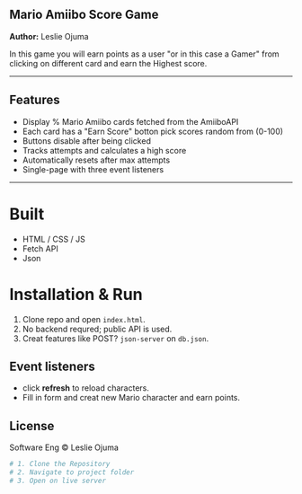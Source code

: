## Mario Amiibo Score Game

**Author:** Leslie Ojuma

In this game you will earn points as a user "or in this case a Gamer" from clicking on different card and earn the Highest score.
___

## Features
- Display % Mario Amiibo cards fetched from the AmiiboAPI
- Each card has a "Earn Score" botton pick scores random from (0-100)
- Buttons disable after being clicked
- Tracks attempts and calculates a high score
- Automatically resets after max attempts
- Single-page with three event listeners

___

# Built
- HTML / CSS / JS
- Fetch API
- Json

# Installation & Run
1. Clone repo and open `index.html`.
2. No backend requred; public API is used.
3. Creat features like POST? `json-server` on `db.json`.

## Event listeners
- click **refresh** to reload characters.
- Fill in form and creat new Mario character and earn points.

## License
Software Eng  © Leslie Ojuma

```bash
# 1. Clone the Repository
# 2. Navigate to project folder
# 3. Open on live server
